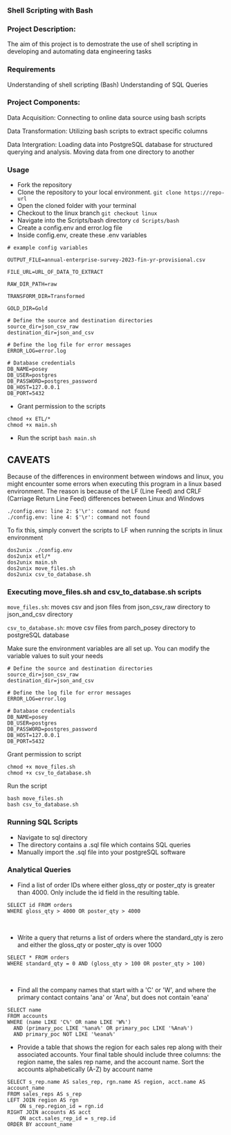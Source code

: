 ### Shell Scripting with Bash

### Project Description:
The aim of this project is to demostrate the use of shell scripting in developing and automating data engineering tasks

### Requirements
Understanding of shell scripting (Bash)
Understanding of SQL Queries

### Project Components:
Data Acquisition: Connecting to online data source using bash scripts 

Data Transformation: Utilizing bash scripts to extract specific columns

Data Intergration: Loading data into PostgreSQL database for structured querying and analysis. 
Moving data from one directory to another

### Usage
- Fork the repository
- Clone the repository to your local environment.  `git clone https://repo-url`
- Open the cloned folder with your terminal
- Checkout to the linux branch `git checkout linux`
- Navigate into the Scripts/bash directory `cd Scripts/bash`
- Create a config.env and error.log file
- Inside config.env, create these .env variables

```
# example config variables

OUTPUT_FILE=annual-enterprise-survey-2023-fin-yr-provisional.csv

FILE_URL=URL_OF_DATA_TO_EXTRACT

RAW_DIR_PATH=raw

TRANSFORM_DIR=Transformed

GOLD_DIR=Gold

# Define the source and destination directories
source_dir=json_csv_raw
destination_dir=json_and_csv

# Define the log file for error messages
ERROR_LOG=error.log

# Database credentials
DB_NAME=posey
DB_USER=postgres
DB_PASSWORD=postgres_password
DB_HOST=127.0.0.1
DB_PORT=5432
```
- Grant permission to the scripts 

```
chmod +x ETL/*
chmod +x main.sh
```
- Run the script `bash main.sh`

## CAVEATS
Because of the differences in environment between windows and linux, you might encounter some errors when executing this program in a linux based environment. 
The reason is because of the LF (Line Feed) and CRLF (Carriage Return Line Feed) differences between Linux and Windows

```
./config.env: line 2: $'\r': command not found
./config.env: line 4: $'\r': command not found
```
To fix this, simply convert the scripts to LF when running the scripts in linux environment

```
dos2unix ./config.env
dos2unix etl/*
dos2unix main.sh
dos2unix move_files.sh
dos2unix csv_to_database.sh
```

### Executing move_files.sh and csv_to_database.sh scripts

`move_files.sh`: moves csv and json files from json_csv_raw directory to  json_and_csv directory

`csv_to_database.sh`: move csv files from parch_posey directory to postgreSQL database

Make sure the environment variables are all set up. 
You can modify the variable values to suit your needs
```
# Define the source and destination directories
source_dir=json_csv_raw
destination_dir=json_and_csv

# Define the log file for error messages
ERROR_LOG=error.log

# Database credentials
DB_NAME=posey
DB_USER=postgres
DB_PASSWORD=postgres_password
DB_HOST=127.0.0.1
DB_PORT=5432
```
Grant permission to script
```
chmod +x move_files.sh
chmod +x csv_to_database.sh
```
Run the script
```
bash move_files.sh
bash csv_to_database.sh
```

### Running SQL Scripts
- Navigate to sql directory
- The directory contains a .sql file which contains SQL queries
- Manually import the .sql file into your postgreSQL software

### Analytical Queries

- Find a list of order IDs where either gloss_qty or poster_qty is greater than 4000. Only include the id field in the resulting table.
```
SELECT id FROM orders 
WHERE gloss_qty > 4000 OR poster_qty > 4000
```
<br >

- Write a query that returns a list of orders where the standard_qty is zero and either the gloss_qty or poster_qty is over 1000

```
SELECT * FROM orders 
WHERE standard_qty = 0 AND (gloss_qty > 100 OR poster_qty > 100)
```
<br>

- Find all the company names that start with a 'C' or 'W', and where the primary contact contains 'ana' or 'Ana', but does not contain 'eana'
```
SELECT name
FROM accounts
WHERE (name LIKE 'C%' OR name LIKE 'W%')
  AND (primary_poc LIKE '%ana%' OR primary_poc LIKE '%Ana%')
  AND primary_poc NOT LIKE '%eana%'
```

- Provide a table that shows the region for each sales rep along with their associated accounts.  Your final table should include three columns: the region name, the sales rep name, and the account name. 
Sort the accounts alphabetically (A-Z) by account name
 
```
SELECT s_rep.name AS sales_rep, rgn.name AS region, acct.name AS account_name 
FROM sales_reps AS s_rep
LEFT JOIN region AS rgn 
	ON s_rep.region_id = rgn.id
RIGHT JOIN accounts AS acct 
	ON acct.sales_rep_id = s_rep.id
ORDER BY account_name
```
